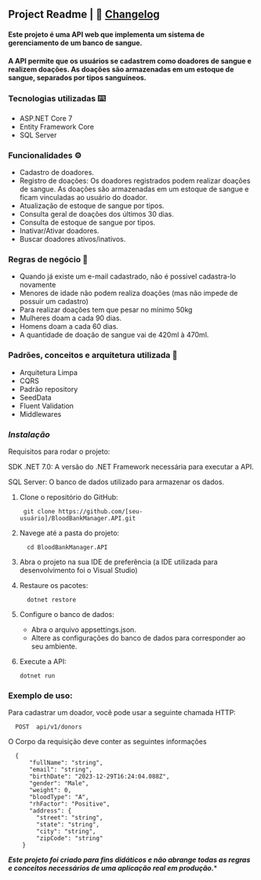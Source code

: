 ## Project Readme   | 📜 [Changelog](.github/CHANGELOG.md)  


#### Este projeto é uma API web que implementa um sistema de gerenciamento de um banco de sangue.
#### A API permite que os usuários se cadastrem como doadores de sangue e realizem doações. As doações são armazenadas em um estoque de sangue, separados por tipos sanguíneos.

### Tecnologias utilizadas ⌨️

- ASP.NET Core 7
- Entity Framework Core
- SQL Server

### Funcionalidades ⚙️
- Cadastro de doadores.
- Registro de doações: Os doadores registrados podem realizar doações de sangue. As doações são armazenadas em um estoque de sangue e ficam vinculadas ao usuário do doador.
- Atualização de estoque de sangue por tipos.
- Consulta geral de doações dos últimos 30 dias.
- Consulta de estoque de sangue por tipos.
- Inativar/Ativar doadores.
- Buscar doadores ativos/inativos.

### Regras de negócio 📏
- Quando já existe um e-mail cadastrado, não é possivel cadastra-lo novamente
- Menores de idade não podem realiza doações (mas não impede de possuir um cadastro)
- Para realizar doações tem que pesar no mínimo 50kg
- Mulheres doam a cada 90 dias.
- Homens doam a cada 60 dias.
- A quantidade de doação de sangue vai de 420ml à 470ml.

### Padrões, conceitos e arquitetura utilizada 📂
- Arquitetura Limpa  
- CQRS
- Padrão repository
- SeedData
- Fluent Validation
- Middlewares

### ***Instalação***

Requisitos para rodar o projeto:

SDK .NET 7.0: A versão do .NET Framework necessária para executar a API.

SQL Server: O banco de dados utilizado para armazenar os dados.

1. Clone o repositório do GitHub:

        git clone https://github.com/[seu-usuário]/BloodBankManager.API.git
   
2. Navege até a pasta do projeto:

         cd BloodBankManager.API
3. Abra o projeto na sua IDE de preferência (a IDE utilizada para desenvolvimento foi o Visual Studio)
4. Restaure os pacotes:

         dotnet restore

5. Configure o banco de dados:
   - Abra o arquivo appsettings.json.
   - Altere as configurações do banco de dados para corresponder ao seu ambiente.
6. Execute a API:

       dotnet run


### Exemplo de uso:

Para cadastrar um doador, você pode usar a seguinte chamada HTTP:

      POST  api/v1/donors

O Corpo da requisição deve conter as seguintes informações 

      {
          "fullName": "string",
          "email": "string",
          "birthDate": "2023-12-29T16:24:04.088Z",
          "gender": "Male",
          "weight": 0,
          "bloodType": "A",
          "rhFactor": "Positive",
          "address": {
            "street": "string",
            "state": "string",
            "city": "string",
            "zipCode": "string"
        }


***Este projeto foi criado para fins didáticos e não abrange todas as regras e conceitos necessários de uma aplicação real em produção.****
  
